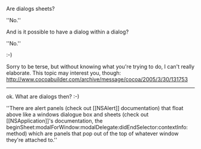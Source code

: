 

Are dialogs sheets?

''No.''

And is it possible to have a dialog within a dialog?

''No.''

:-)

  Sorry to be terse, but without knowing what you're trying to do, I can't really elaborate. This topic may interest you, though: http://www.cocoabuilder.com/archive/message/cocoa/2005/3/30/131753

----

ok. What are dialogs then? :-)

''There are alert panels (check out [[NSAlert]] documentation) that float above like a windows dialogue box and sheets (check out [[NSApplication]]'s documentation, the beginSheet:modalForWindow:modalDelegate:didEndSelector:contextInfo: method) which are panels that pop out of the top of whatever window they're attached to.''